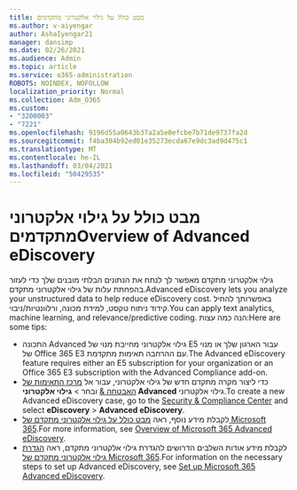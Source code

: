 ```yaml
---
title: מבט כולל על גילוי אלקטרוני מתקדמים
ms.author: v-aiyengar
author: AshaIyengar21
manager: dansimp
ms.date: 02/26/2021
ms.audience: Admin
ms.topic: article
ms.service: o365-administration
ROBOTS: NOINDEX, NOFOLLOW
localization_priority: Normal
ms.collection: Adm_O365
ms.custom:
- "3200003"
- "7221"
ms.openlocfilehash: 9196d55a0643b37a2a5e0efcbe7b71de9737fa2d
ms.sourcegitcommit: f4ba304b92ed01e35273ecda67e9dc3ad9d475c1
ms.translationtype: MT
ms.contentlocale: he-IL
ms.lasthandoff: 03/04/2021
ms.locfileid: "50429535"
---
```

# <a name="overview-of-advanced-ediscovery"></a><span data-ttu-id="f2a0d-102">מבט כולל על גילוי אלקטרוני מתקדמים</span><span class="sxs-lookup"><span data-stu-id="f2a0d-102">Overview of Advanced eDiscovery</span></span>

<span data-ttu-id="f2a0d-103">גילוי אלקטרוני מתקדם מאפשר לך לנתח את הנתונים הבלתי מובנים שלך כדי לעזור בהפחתת עלות של גילוי אלקטרוני מתקדם.</span><span class="sxs-lookup"><span data-stu-id="f2a0d-103">Advanced eDiscovery lets you analyze your unstructured data to help reduce eDiscovery cost.</span></span> <span data-ttu-id="f2a0d-104">באפשרותך להחיל קידוד ניתוח טקסט, למידת מכונה, ורלוונטיות/ניבוי.</span><span class="sxs-lookup"><span data-stu-id="f2a0d-104">You can apply text analytics, machine learning, and relevance/predictive coding.</span></span> <span data-ttu-id="f2a0d-105">הנה כמה עצות:</span><span class="sxs-lookup"><span data-stu-id="f2a0d-105">Here are some tips:</span></span>

- <span data-ttu-id="f2a0d-106">התכונה Advanced גילוי אלקטרוני מחייבת מנוי של E5 עבור הארגון שלך או מנוי של Office 365 E3 עם ההרחבה תאימות מתקדמת.</span><span class="sxs-lookup"><span data-stu-id="f2a0d-106">The Advanced eDiscovery feature requires either an E5 subscription for your organization or an Office 365 E3 subscription with the Advanced Compliance add-on.</span></span>
- <span data-ttu-id="f2a0d-107">כדי ליצור מקרה מתקדם חדש של גילוי אלקטרוני, עבור אל [מרכז התאימות של האבטחה &](https://go.microsoft.com/fwlink/p/?linkid=2077143) ובחר   >  **גילוי אלקטרוני Advanced** גילוי אלקטרוני.</span><span class="sxs-lookup"><span data-stu-id="f2a0d-107">To create a new Advanced eDiscovery case, go to the [Security & Compliance Center](https://go.microsoft.com/fwlink/p/?linkid=2077143) and select **eDiscovery** > **Advanced eDiscovery**.</span></span>
- <span data-ttu-id="f2a0d-108">לקבלת מידע נוסף, ראה [מבט כולל על גילוי אלקטרוני מתקדם של Microsoft 365](https://go.microsoft.com/fwlink/?linkid=2101588).</span><span class="sxs-lookup"><span data-stu-id="f2a0d-108">For more information, see [Overview of Microsoft 365 Advanced eDiscovery](https://go.microsoft.com/fwlink/?linkid=2101588).</span></span>
- <span data-ttu-id="f2a0d-109">לקבלת מידע אודות השלבים הדרושים להגדרת גילוי אלקטרוני מתקדם, ראה [הגדרת גילוי אלקטרוני מתקדם של Microsoft 365](https://go.microsoft.com/fwlink/?linkid=2122672).</span><span class="sxs-lookup"><span data-stu-id="f2a0d-109">For information on the necessary steps to set up Advanced eDiscovery, see [Set up Microsoft 365 Advanced eDiscovery](https://go.microsoft.com/fwlink/?linkid=2122672).</span></span>